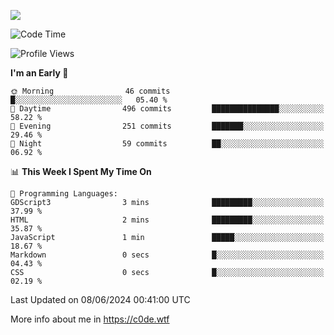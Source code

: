 <a href="https://wakatime.com"><img src="https://wakatime.com/share/@c0dezin/b7f18a7c-ab3a-40b8-8bc7-b1b7bf71f1d6.svg" /></a>

<!--START_SECTION:waka-->
![Code Time](http://img.shields.io/badge/Code%20Time-34%20hrs%2013%20mins-blue)

![Profile Views](http://img.shields.io/badge/Profile%20Views-0-blue)

**I'm an Early 🐤** 

```text
🌞 Morning                46 commits          █░░░░░░░░░░░░░░░░░░░░░░░░   05.40 % 
🌆 Daytime                496 commits         ███████████████░░░░░░░░░░   58.22 % 
🌃 Evening                251 commits         ███████░░░░░░░░░░░░░░░░░░   29.46 % 
🌙 Night                  59 commits          ██░░░░░░░░░░░░░░░░░░░░░░░   06.92 % 
```


📊 **This Week I Spent My Time On** 

```text
💬 Programming Languages: 
GDScript3                3 mins              █████████░░░░░░░░░░░░░░░░   37.99 % 
HTML                     2 mins              █████████░░░░░░░░░░░░░░░░   35.87 % 
JavaScript               1 min               █████░░░░░░░░░░░░░░░░░░░░   18.67 % 
Markdown                 0 secs              █░░░░░░░░░░░░░░░░░░░░░░░░   04.43 % 
CSS                      0 secs              █░░░░░░░░░░░░░░░░░░░░░░░░   02.19 % 
```


 Last Updated on 08/06/2024 00:41:00 UTC
<!--END_SECTION:waka-->

More info about me in https://c0de.wtf
